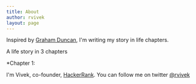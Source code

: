 ```yaml
---
title: About
author: rvivek
layout: page
---
```





Inspired by [Graham Duncan][1], I'm writing my story in life chapters.  

A life story in 3 chapters 

*Chapter 1: 


I'm Vivek, co-founder, [HackerRank][1]. You can follow me on twitter [@rvivek][2]

[1]: https://grahamduncan.blog/about/
[2]: https://twitter.com/rvivek